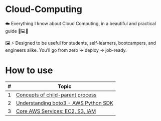 # Cloud-Computing
☁️ Everything I know about Cloud Computing, in a beautiful and practical guide 🧸💻✨

🖼️ ⚡ Designed to be useful for students, self-learners, bootcampers, and engineers alike.
You’ll go from zero → deploy → job-ready.

# How to use
| # | Topic | 
|---|-------------------------------------|
| 1 | [Concepts of child-parent process](./child_parent_process/explaination.md) |
| 2 | [Understanding boto3 - AWS Python SDK](./base_concepts/boto3.md) |
| 3 | [Core AWS Services: EC2, S3, IAM](./base_concepts/EC2_S3_IAM.md) |